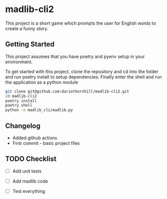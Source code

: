 # madlib-cli2
This project is a short game which prompts the user for English words to create a funny story.

## Getting Started
This project assumes that you have poetry and pyenv setup in your environment.

To get started with this project, clone the repository and cd into the folder and run poetry install to setup dependencies. Finally enter the shell and run the application as a python module

```bash
git clone git@github.com:dariothornhill/madlib-cli2.git
cd madlib-cli2
poetry install
poetry shell
python -m madlib_cli/madlib.py
```

## Changelog
- Added github actions
- First commit - basic project files

## TODO Checklist
- [ ] Add unit tests
- [ ] Add madlib code
- [ ] Test everything

